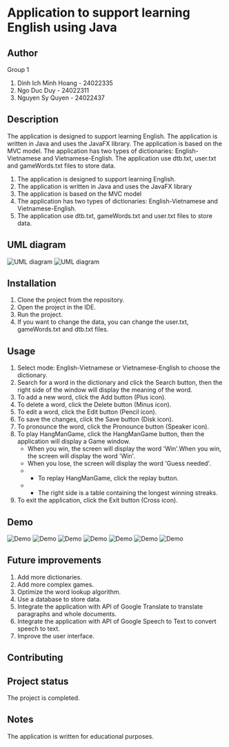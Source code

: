 # Application to support learning English using Java

## Author
Group 1
1. Dinh Ich Minh Hoang - 24022335
2. Ngo Duc Duy - 24022311
3. Nguyen Sy Quyen - 24022437

## Description
The application is designed to support learning English. The application is written in Java and uses the JavaFX library. The application is based on the MVC model. The application has two types of dictionaries: English-Vietnamese and Vietnamese-English. The application use dtb.txt, user.txt and gameWords.txt files to store data.
1. The application is designed to support learning English.
2. The application is written in Java and uses the JavaFX library
3. The application is based on the MVC model
4. The application has two types of dictionaries: English-Vietnamese and Vietnamese-English.
5. The application use dtb.txt, gameWords.txt and user.txt files to store data.

## UML diagram

![UML diagram](D:\btl\demo\src\main\resources\img\UML1.jpg)
![UML diagram](D:\btl\demo\src\main\resources\img\UML2.jpg)


## Installation
1. Clone the project from the repository.
2. Open the project in the IDE.
3. Run the project.
4. If you want to change the data, you can change the user.txt, gameWords.txt and dtb.txt files.

## Usage
1. Select mode: English-Vietnamese or Vietnamese-English to choose the dictionary.
2. Search for a word in the dictionary and click the Search button, then the right side of the window will display the meaning of the word.
3. To add a new word, click the Add button (Plus icon).
4. To delete a word, click the Delete button (Minus icon).
5. To edit a word, click the Edit button (Pencil icon).
6. To save the changes, click the Save button (Disk icon).
7. To pronounce the word, click the Pronounce button (Speaker icon).
8. To play HangManGame, click the HangManGame button, then the application will display a Game window.
    + When you win, the screen will display the word 'Win'.When you win, the screen will display the word 'Win'.
    + When you lose, the screen will display the word 'Guess needed'.
    + + To replay HangManGame, click the replay button.
    +  + The right side is a table containing the longest winning streaks.
9. To exit the application, click the Exit button (Cross icon).

## Demo

![Demo](D:\btl\demo\src\main\resources\img\loginview.png)
![Demo](D:\btl\demo\src\main\resources\img\signupview.png)
![Demo](D:\btl\demo\src\main\resources\img\homeview.png)
![Demo](D:\btl\demo\src\main\resources\img\accountview.png)
![Demo](D:\btl\demo\src\main\resources\img\searchview.png)
![Demo](D:\btl\demo\src\main\resources\img\translateview.png)
![Demo](D:\btl\demo\src\main\resources\img\gameview.png)



## Future improvements
1. Add more dictionaries.
2. Add more complex games.
3. Optimize the word lookup algorithm.
4. Use a database to store data.
5. Integrate the application with API of Google Translate to translate paragraphs and whole documents.
6. Integrate the application with API of Google Speech to Text to convert speech to text.
7. Improve the user interface.

## Contributing

## Project status
The project is completed.

## Notes
The application is written for educational purposes.